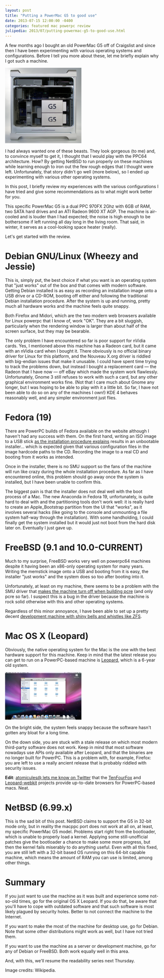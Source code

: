 ```yaml
---
layout: post
title: "Putting a PowerMac G5 to good use"
date: 2013-07-15 12:00:00 -0400
categories: featured mac powerpc review
julipedia: 2013/07/putting-powermac-g5-to-good-use.html
---
```

A few months ago I bought an old PowerMac G5 off of Craigslist and since
then I have been experimenting with various operating systems and
configurations. Before I tell you more about these, let me briefly
explain why I got such a machine.

[<img src="/images/2013-07-15-Power_Mac_G5_open.jpg"
      alt="Power Mac G5 open case"
      class="float-right"
      width="250px"
      />](http://en.wikipedia.org/wiki/File:Power_Mac_G5_open.jpg)

I had always wanted one of these beasts. They look gorgeous (to me) and,
to convince myself to get it, I thought that I would play with the PPC64
architecture. How? By getting NetBSD to run properly on these machines
while learning enough to iron out the few rough edges that I thought
were left. Unfortunately, that story didn't go well (more below), so I
ended up experimenting with various other operating systems.

In this post, I briefly review my experiences with the various
configurations I have tried and give some recommendations as to what
might work better for you.

This specific PowerMac G5 is a dual PPC 970FX 2Ghz with 6GB of RAM, two
SATA hard drives and an ATI Radeon 9600 XT AGP. The machine is
air-cooled and is louder than I had expected; the noise is high enough
to be bothersome if left running all day long in the living room. That
said, in winter, it serves as a cool-looking space heater (really).

Let's get started with the review.

# Debian GNU/Linux (Wheezy and Jessie)

This is, simply put, the best choice if what you want is an operating
system that "just works" out of the box and that comes with modern
software. Getting Debian installed is as easy as recording an
installation image onto a USB drive or a CD-ROM, booting off either and
following the traditional Debian installation procedure. After the
system is up and running, pretty much all hardware works and the machine
feels quite snappy.

Both Firefox and Midori, which are the two modern web browsers available
for Linux powerpc that I know of, work "OK". They are a bit sluggish,
particularly when the rendering window is larger than about half of the
screen surface, but they may be bearable.

The only problem I have encountered so far is poor support for nVidia
cards. Yes, I mentioned above this machine has a Radeon card, but it
came with an nVidia card when I bought it. There obviously is no
official binary driver for Linux for this platform, and the Nouveau
X.org driver is riddled with big-endian issues that make it unusable. I
could have spent time trying to track the problems down, but instead I
bought a replacement card &mdash; the Radeon that I have now &mdash; off eBay which
made the system work flawlessly. Unfortunately, Gnome 3 still refuses to
work with such a card, but any other graphical environment works fine.
(Not that I care much about Gnome any longer, but I was hoping to be
able to play with it a little bit. So far, I have not been able to do so
on any of the machines I own!) KDE 4 behaves reasonably well, and any
simpler environment just flies.

# Fedora (19)

There are PowerPC builds of Fedora available on the website although I
haven't had any success with them. On the first hand, writing an ISO
image to a USB stick [as the installation procedure
explains](http://docs.fedoraproject.org/en-US/Fedora/19/html/Installation_Guide/Making_USB_Media-UNIX_Linux.html)
results in an unbootable installer... which is expected given that
various configuration files in the image hardcode paths to the CD.
Recording the image to a real CD and booting from it works as intended.

Once in the installer, there is no SMU support so the fans of the
machine will run like crazy during the whole installation procedure. As
far as I have encountered online, this problem should go away once the
system is installed, but I have been unable to confirm this.

The biggest pain is that the installer does not deal well with the boot
process of a Mac. The new Anaconda in Fedora 19, unfortunately, is quite
hard to deal with and the partitioning tools don't work well: it is
really hard to create an Apple\_Bootstrap partition from the UI that
"works", as it involves several hacks (like going to the console and
unmounting a file system half-way through the installation). With some
handholding, I could finally get the system installed but it would just
not boot from the hard disk later on. Eventually I just gave up.

# FreeBSD (9.1 and 10.0-CURRENT)

Much to my surprise, FreeBSD works very well on powerpc64 machines
despite it having been an x86-only operating system for many years.
Writing the memstick image onto a USB and booting from it is easy, the
installer "just works" and the system does so too after booting into it.

Unfortunately, at least on my machine, there seems to be a problem with
the SMU driver that [makes the machine turn off when building
pcre](http://lists.freebsd.org/pipermail/freebsd-ppc/2013-March/006207.html)
(and only pcre so far). I suspect this is a bug in the driver because
the machine is rock solid otherwise with this and other operating
systems.

Regardless of this minor annoyance, I have been able to set up a pretty
decent [development machine with shiny bells and whistles like
ZFS](/2013/07/installing-freebsd-with-zfs-root-on.html).

# Mac OS X (Leopard)

Obviously, the native operating system for the Mac is the one with the
best hardware support for this machine. Keep in mind that the latest
release you can get to run on a PowerPC-based machine is
[Leopard](http://en.wikipedia.org/wiki/Mac_OS_X_Leopard), which is a
6-year old system.

[<img src="/images/2013-07-15-Leopard_Desktop.png"
      alt="Mac OS X Leopard desktop screenshot"
      class="float-left"
      width="250px"
      />](http://en.wikipedia.org/wiki/File:Leopard_Desktop.png)

On the bright side, the system feels snappy because the software hasn't
gotten any bloat for a long time.

On the down side, you are stuck with a stale release on which most
modern third-party software does not work. Keep in mind that most
software nowadays use APIs only available after Leopard, and that the
binaries are no longer built for PowerPC. This is a problem with, for
example, Firefox: you are left to use a really ancient release that is
probably riddled with security issues.

**Edit**: [atomicules@ lets me know on
Twitter](https://twitter.com/atomicules/status/357039067747201025) that
the [TenFourFox](http://www.floodgap.com/software/tenfourfox/) and
[Leopard-webkit](https://code.google.com/p/leopard-webkit/) projects
provide up-to-date browsers for PowerPC-based macs. Neat.

# NetBSD (6.99.x)

This is the sad bit of this post. NetBSD claims to support the G5 in
32-bit mode only, but in reality the macppc port does not work at all
on, at least, my specific PowerMac G5 model. Problems start right from
the bootloader, which is unable to properly load a kernel. Applying some
still-unofficial patches give the bootloader a chance to make some more
progress, but then the kernel fails miserably to do anything useful.
Even with all this fixed, you are still left with a 32-bit based OS
running on this 64-bit capable machine, which means the amount of RAM
you can use is limited, among other things.

# Summary

If you just want to use the machine as it was built and experience some
not-so-old times, go for the original OS X Leopard. If you do that, be
aware that you'll have to cope with outdated software and that such
software is most likely plagued by security holes. Better to not connect
the machine to the Internet.

If you want to make the most of the machine for desktop use, go for
Debian. Note that some other distributions might work as well, but I
have not tried them.

If you want to use the machine as a server or development machine, go
for any of Debian or FreeBSD. Both work equally well in this area.

And, with this, we'll resume the readability series next Thursday.

Image credits: Wikipedia.
